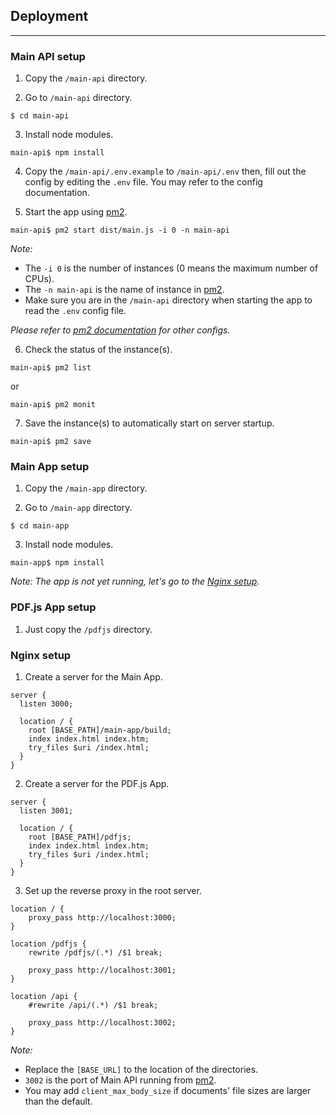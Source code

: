 ## Deployment

---

### Main API setup

1. Copy the `/main-api` directory.

2. Go to `/main-api` directory.

```
$ cd main-api
```

3. Install node modules.

```
main-api$ npm install
```

4. Copy the `/main-api/.env.example` to `/main-api/.env` then, fill out the config by editing the `.env` file. You may refer to the config documentation.

5. Start the app using [pm2](https://pm2.keymetrics.io/).

```
main-api$ pm2 start dist/main.js -i 0 -n main-api
```

_Note:_

- The `-i 0` is the number of instances (0 means the maximum number of CPUs).
- The `-n main-api` is the name of instance in [pm2](https://pm2.keymetrics.io/).
- Make sure you are in the `/main-api` directory when starting the app to read the `.env` config file.

_Please refer to [pm2 documentation](https://pm2.keymetrics.io/docs/usage/quick-start/) for other configs._

6. Check the status of the instance(s).

```
main-api$ pm2 list
```

or

```
main-api$ pm2 monit
```

7. Save the instance(s) to automatically start on server startup.

```
main-api$ pm2 save
```

### Main App setup

1. Copy the `/main-app` directory.

2. Go to `/main-app` directory.

```
$ cd main-app
```

3. Install node modules.

```
main-app$ npm install
```

_Note: The app is not yet running, let's go to the [Nginx setup](#nginx-setup)._

### PDF.js App setup

1. Just copy the `/pdfjs` directory.

### Nginx setup

1. Create a server for the Main App.

```
server {
  listen 3000;

  location / {
    root [BASE_PATH]/main-app/build;
    index index.html index.htm;
    try_files $uri /index.html;
  }
}
```

2. Create a server for the PDF.js App.

```
server {
  listen 3001;

  location / {
    root [BASE_PATH]/pdfjs;
    index index.html index.htm;
    try_files $uri /index.html;
  }
}
```

3. Set up the reverse proxy in the root server.

```
location / {
    proxy_pass http://localhost:3000;
}

location /pdfjs {
    rewrite /pdfjs/(.*) /$1 break;

    proxy_pass http://localhost:3001;
}

location /api {
    #rewrite /api/(.*) /$1 break;

    proxy_pass http://localhost:3002;
}
```

_Note:_

- Replace the `[BASE_URL]` to the location of the directories.
- `3002` is the port of Main API running from [pm2](https://pm2.keymetrics.io/).
- You may add `client_max_body_size` if documents' file sizes are larger than the default.

